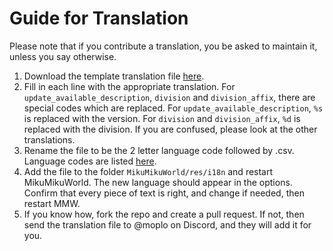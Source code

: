 # Guide for Translation
Please note that if you contribute a translation, you be asked to maintain it, unless you say otherwise.
1. Download the template translation file [here](https://github.com/sevenc-nanashi/MikuMikuWorld4CC/tree/main/MikuMikuWorld/res/i18n).
2. Fill in each line with the appropriate translation. 
For `update_available_description`, `division` and `division_affix`, there are special codes which are replaced. For `update_available_description`, `%s` is replaced with the version. For `division` and `division_affix`, `%d` is replaced with the division. If you are confused, please look at the other translations.
3. Rename the file to be the 2 letter language code followed by .csv. Language codes are listed [here](https://en.wikipedia.org/wiki/List_of_ISO_639_language_codes).
4. Add the file to the folder `MikuMikuWorld/res/i18n` and restart MikuMikuWorld. The new language should appear in the options. Confirm that every piece of text is right, and change if needed, then restart MMW.
5. If you know how, fork the repo and create a pull request. If not, then send the translation file to @moplo on Discord, and they will add it for you.